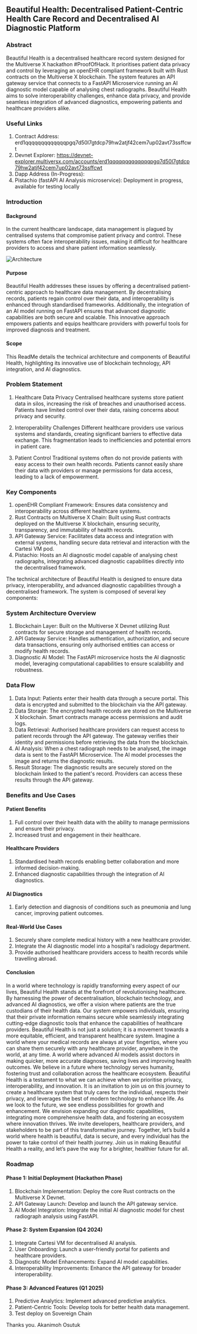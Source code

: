 ## Beautiful Health: Decentralised Patient-Centric Health Care Record and Decentralised AI Diagnostic Platform

### Abstract
Beautiful Health is a decentralised healthcare record system designed for the Multiverse X hackathon #ProofOfHack. It prioritises patient data privacy and control by leveraging an openEHR compliant framework built with Rust contracts on the Multiverse X blockchain. The system features an API gateway service that connects to a FastAPI Microservice running an AI diagnostic model capable of analysing chest radiographs. Beautiful Health aims to solve interoperability challenges, enhance data privacy, and provide seamless integration of advanced diagnostics, empowering patients and healthcare providers alike.

### Useful Links
1. Contract Address: erd1qqqqqqqqqqqqqpgq7d50l7gtdcp79hw2atjf42cem7up02avt73ssffcwt 
2. Devnet Explorer: https://devnet-explorer.multiversx.com/accounts/erd1qqqqqqqqqqqqqpgq7d50l7gtdcp79hw2atjf42cem7up02avt73ssffcwt
3. Dapp Address (In-Progress):
4. Pistachio (fastAPI AI Analysis microservice): Deployment in progress, available for testing locally


### Introduction

#### Background
In the current healthcare landscape, data management is plagued by centralised systems that compromise patient privacy and control. These systems often face interoperability issues, making it difficult for healthcare providers to access and share patient information seamlessly.

![Architecture](architecture.png)

#### Purpose
Beautiful Health addresses these issues by offering a decentralised patient-centric approach to healthcare data management. By decentralising records, patients regain control over their data, and interoperability is enhanced through standardised frameworks. Additionally, the integration of an AI model running on FastAPI ensures that advanced diagnostic capabilities are both secure and scalable. This innovative approach empowers patients and equips healthcare providers with powerful tools for improved diagnosis and treatment.

#### Scope
This ReadMe details the technical architecture and components of Beautiful Health, highlighting its innovative use of blockchain technology, API integration, and AI diagnostics.

### Problem Statement
1. Healthcare Data Privacy
Centralised healthcare systems store patient data in silos, increasing the risk of breaches and unauthorised access. Patients have limited control over their data, raising concerns about privacy and security.

2. Interoperability Challenges
Different healthcare providers use various systems and standards, creating significant barriers to effective data exchange. This fragmentation leads to inefficiencies and potential errors in patient care.

3. Patient Control
Traditional systems often do not provide patients with easy access to their own health records. Patients cannot easily share their data with providers or manage permissions for data access, leading to a lack of empowerment.


### Key Components
1. openEHR Compliant Framework: Ensures data consistency and interoperability across different healthcare systems.
2. Rust Contracts on Multiverse X Chain: Built using Rust contracts deployed on the Multiverse X blockchain, ensuring security, transparency, and immutability of health records.
3. API Gateway Service: Facilitates data access and integration with external systems, handling secure data retrieval and interaction with the Cartesi VM pod.
4. Pistachio: Hosts an AI diagnostic model capable of analysing chest radiographs, integrating advanced diagnostic capabilities directly into the decentralised framework.


The technical architecture of Beautiful Health is designed to ensure data privacy, interoperability, and advanced diagnostic capabilities through a decentralised framework. The system is composed of several key components:

### System Architecture Overview
1. Blockchain Layer: Built on the Multiverse X Devnet utilizing Rust contracts for secure storage and management of health records.
2. API Gateway Service: Handles authentication, authorization, and secure data transactions, ensuring only authorised entities can access or modify health records.
3. Diagnostic AI Model: The FastAPI microservice hosts the AI diagnostic model, leveraging computational capabilities to ensure scalability and robustness.

### Data Flow
1. Data Input: Patients enter their health data through a secure portal. This data is encrypted and submitted to the blockchain via the API gateway.
2. Data Storage: The encrypted health records are stored on the Multiverse X blockchain. Smart contracts manage access permissions and audit logs.
3. Data Retrieval: Authorised healthcare providers can request access to patient records through the API gateway. The gateway verifies their identity and permissions before retrieving the data from the blockchain.
4. AI Analysis: When a chest radiograph needs to be analysed, the image data is sent to the FastAPI Microservice. The AI model processes the image and returns the diagnostic results.
5. Result Storage: The diagnostic results are securely stored on the blockchain linked to the patient's record. Providers can access these results through the API gateway.


### Benefits and Use Cases

#### Patient Benefits
1. Full control over their health data with the ability to manage permissions and ensure their privacy.
2. Increased trust and engagement in their healthcare.
   
#### Healthcare Providers
1. Standardised health records enabling better collaboration and more informed decision-making.
2. Enhanced diagnostic capabilities through the integration of AI diagnostics.

#### AI Diagnostics
1. Early detection and diagnosis of conditions such as pneumonia and lung cancer, improving patient outcomes.

#### Real-World Use Cases
1. Securely share complete medical history with a new healthcare provider.
2. Integrate the AI diagnostic model into a hospital's radiology department.
3. Provide authorised healthcare providers access to health records while travelling abroad.


#### Conclusion
In a world where technology is rapidly transforming every aspect of our lives, Beautiful Health stands at the forefront of revolutionising healthcare. By harnessing the power of decentralisation, blockchain technology, and advanced AI diagnostics, we offer a vision where patients are the true custodians of their health data. Our system empowers individuals, ensuring that their private information remains secure while seamlessly integrating cutting-edge diagnostic tools that enhance the capabilities of healthcare providers.
Beautiful Health is not just a solution; it is a movement towards a more equitable, efficient, and transparent healthcare system. Imagine a world where your medical records are always at your fingertips, where you can share them securely with any healthcare provider, anywhere in the world, at any time. A world where advanced AI models assist doctors in making quicker, more accurate diagnoses, saving lives and improving health outcomes.
We believe in a future where technology serves humanity, fostering trust and collaboration across the healthcare ecosystem. Beautiful Health is a testament to what we can achieve when we prioritise privacy, interoperability, and innovation. It is an invitation to join us on this journey to create a healthcare system that truly cares for the individual, respects their privacy, and leverages the best of modern technology to enhance life.
As we look to the future, we see endless possibilities for growth and enhancement. We envision expanding our diagnostic capabilities, integrating more comprehensive health data, and fostering an ecosystem where innovation thrives. We invite developers, healthcare providers, and stakeholders to be part of this transformative journey.
Together, let’s build a world where health is beautiful, data is secure, and every individual has the power to take control of their health journey. Join us in making Beautiful Health a reality, and let’s pave the way for a brighter, healthier future for all.


### Roadmap

#### Phase 1: Initial Deployment (Hackathon Phase)
1. Blockchain Implementation: Deploy the core Rust contracts on the Multiverse X Devnet.
2. API Gateway Launch: Develop and launch the API gateway service.
3. AI Model Integration: Integrate the initial AI diagnostic model for chest radiograph analysis using FastAPI.

#### Phase 2: System Expansion (Q4 2024)
1. Integrate Cartesi VM for decentralised AI analysis.
2. User Onboarding: Launch a user-friendly portal for patients and healthcare providers.
3. Diagnostic Model Enhancements: Expand AI model capabilities.
4. Interoperability Improvements: Enhance the API gateway for broader interoperability.
   
#### Phase 3: Advanced Features (Q1 2025)
1. Predictive Analytics: Implement advanced predictive analytics.
2. Patient-Centric Tools: Develop tools for better health data management.
3. Test deploy on Sovereign Chain





Thanks you.
Akanimoh Osutuk

